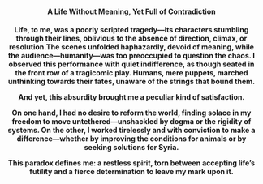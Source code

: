 <center><h4>A Life Without Meaning, Yet Full of Contradiction<center><h4>

Life, to me, was a poorly scripted tragedy—its characters stumbling through their lines, oblivious to the absence of direction, climax, or resolution.The scenes unfolded haphazardly, devoid of meaning, while the audience—humanity—was too preoccupied to question the chaos. I observed this performance with quiet indifference, as though seated in the front row of a tragicomic play. Humans, mere puppets, marched unthinking towards their fates, unaware of the strings that bound them.

And yet, this absurdity brought me a peculiar kind of satisfaction.

On one hand, I had no desire to reform the world, finding solace in my freedom to move untethered—unshackled by dogma or the rigidity of systems. On the other, I worked tirelessly and with conviction to make a difference—whether by improving the conditions for animals or by seeking solutions for Syria.

This paradox defines me: a restless spirit, torn between accepting life’s futility and a fierce determination to leave my mark upon it.



